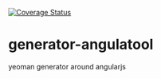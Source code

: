 [![Coverage Status](https://coveralls.io/repos/github/romainbellande/generator-angulatool/badge.svg?branch=master)](https://coveralls.io/github/romainbellande/generator-angulatool?branch=master)

# generator-angulatool
yeoman generator around angularjs
